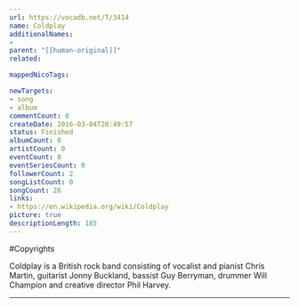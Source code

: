 ```yaml
---
url: https://vocadb.net/T/3414
name: Coldplay
additionalNames: 
- 
parent: "[[human-original]]"
related:

mappedNicoTags:

newTargets:
- song
- album
commentCount: 0
createDate: 2016-03-04T20:49:57
status: Finished
albumCount: 0
artistCount: 0
eventCount: 0
eventSeriesCount: 0
followerCount: 2
songListCount: 0
songCount: 26
links: 
- https://en.wikipedia.org/wiki/Coldplay
picture: true
descriptionLength: 185
---
```


#Copyrights

Coldplay is a British rock band consisting of vocalist and pianist Chris Martin, guitarist Jonny Buckland, bassist Guy Berryman, drummer Will Champion and creative director Phil Harvey.

---

